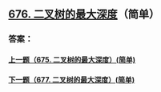 ## [676. 二叉树的最大深度](https://leetcode-cn.com/problems/merge-two-sorted-lists/)（简单）





### 答案：



#### [上一题（675. 二叉树的最大深度）(简单)](https://github.com/sdwwld/leetCode/blob/master/src/main/java/com/wld/java/leetcode/leetCode0675.md)

#### [下一题（677. 二叉树的最大深度）(简单)](https://github.com/sdwwld/leetCode/blob/master/src/main/java/com/wld/java/leetcode/leetCode0677.md)